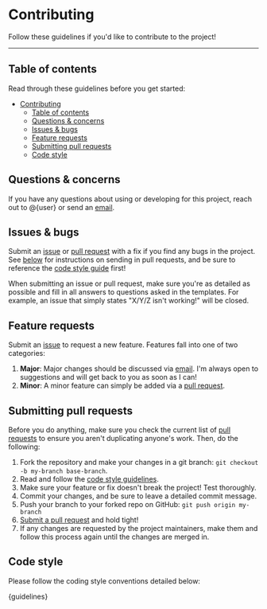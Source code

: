 # Contributing

Follow these guidelines if you'd like to contribute to the project!

---

## Table of contents

Read through these guidelines before you get started:

- [Contributing](#contributing)
  - [Table of contents](#table-of-contents)
  - [Questions & concerns](#questions--concerns)
  - [Issues & bugs](#issues--bugs)
  - [Feature requests](#feature-requests)
  - [Submitting pull requests](#submitting-pull-requests)
  - [Code style](#code-style)

## Questions & concerns

If you have any questions about using or developing for this project, reach out to @{user} or send an [email][1].

## Issues & bugs

Submit an [issue][2] or [pull request][3] with a fix if you find any bugs in the project. See [below](#submitting-pull-requests) for instructions on sending in pull requests, and be sure to reference the [code style guide](#code-style) first!

When submitting an issue or pull request, make sure you're as detailed as possible and fill in all answers to questions asked in the templates. For example, an issue that simply states "X/Y/Z isn't working!" will be closed.

## Feature requests

Submit an [issue][2] to request a new feature. Features fall into one of two categories:

1. **Major**: Major changes should be discussed via [email][1]. I'm always open to suggestions and will get back to you as soon as I can!
2. **Minor**: A minor feature can simply be added via a [pull request][3].

## Submitting pull requests

Before you do anything, make sure you check the current list of [pull requests][4] to ensure you aren't duplicating anyone's work. Then, do the following:

1. Fork the repository and make your changes in a git branch: `git checkout -b my-branch base-branch`.
2. Read and follow the [code style guidelines](#code-style).
3. Make sure your feature or fix doesn't break the project! Test thoroughly.
4. Commit your changes, and be sure to leave a detailed commit message.
5. Push your branch to your forked repo on GitHub: `git push origin my-branch`
6. [Submit a pull request][3] and hold tight!
7. If any changes are requested by the project maintainers, make them and follow this process again until the changes are merged in.

## Code style

Please follow the coding style conventions detailed below:

{guidelines}

[1]: mailto:{email}
[2]: https://github.com/{owner}/{repo}/issues/new
[3]: https://github.com/{owner}/{repo}/compare
[4]: https://github.com/{owner}/{repo}/pulls
